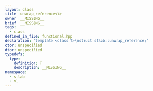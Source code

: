 ```yaml
---
layout: class
title: unwrap_reference<T>
owner: __MISSING__
brief: __MISSING__
tags:
  - class
defined_in_file: functional.hpp
declaration: "template <class T>\nstruct stlab::unwrap_reference;"
ctor: unspecified
dtor: unspecified
typedefs:
  type:
    definition: T
    description: __MISSING__
namespace:
  - stlab
  - v1
---
```

